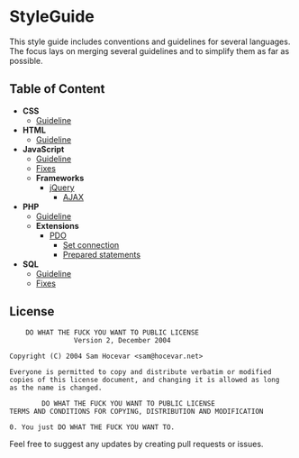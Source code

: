 # StyleGuide

This style guide includes conventions and guidelines for several languages. 
The focus lays on merging several guidelines and to simplify them as far as possible.

## Table of Content

- **CSS**
    - [Guideline](CSS/Guideline.md)
- **HTML**
    - [Guideline](HTML/Guideline.md)
- **JavaScript**
    - [Guideline](JavaScript/Guideline.md)
    - [Fixes](JavaScript/Fixes.md)
    - **Frameworks**
        - [jQuery](JavaScript/jQuery/README.md)
            - [AJAX](JavaScript/jQuery/README.md#ajax)
- **PHP**
    - [Guideline](PHP/Guideline.md)
    - **Extensions**
        - [PDO](PHP/PDO/README.md)
            - [Set connection](PHP/PDO/README.md#set-connection)
            - [Prepared statements](PHP/PDO/README.md#prepared-statements)
- **SQL**
    - [Guideline](SQL/Guideline.md)
    - [Fixes](SQL/Fixes.md)



## License


        DO WHAT THE FUCK YOU WANT TO PUBLIC LICENSE 
                    Version 2, December 2004 

    Copyright (C) 2004 Sam Hocevar <sam@hocevar.net> 

    Everyone is permitted to copy and distribute verbatim or modified 
    copies of this license document, and changing it is allowed as long 
    as the name is changed. 

            DO WHAT THE FUCK YOU WANT TO PUBLIC LICENSE 
    TERMS AND CONDITIONS FOR COPYING, DISTRIBUTION AND MODIFICATION 

    0. You just DO WHAT THE FUCK YOU WANT TO.


Feel free to suggest any updates by creating pull requests or issues. 
